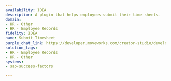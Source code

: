 ```yaml
---
availability: IDEA
description: A plugin that helps employees submit their time sheets.
domain:
- HR - Other
- HR - Employee Records
fidelity: IDEA
name: Submit Timesheet
purple_chat_link: https://developer.moveworks.com/creator-studio/developer-tools/purple-chat/?conversation=%7B%22startTimestamp%22%3A%2211%3A43+AM%22%2C%22messages%22%3A%5B%7B%22parts%22%3A%5B%7B%22richText%22%3A%22%3Cp%3EI+want+to+submit+my+timesheet+in+Success+Factor.%3C%2Fp%3E%22%7D%5D%2C%22role%22%3A%22user%22%7D%2C%7B%22parts%22%3A%5B%7B%22richText%22%3A%22What+project+are+you+submitting+for%3F%22%7D%5D%2C%22role%22%3A%22assistant%22%7D%2C%7B%22parts%22%3A%5B%7B%22richText%22%3A%22Project+Alpha%22%7D%5D%2C%22role%22%3A%22user%22%7D%2C%7B%22parts%22%3A%5B%7B%22richText%22%3A%22What+period+are+you+submitting+for%3F%22%7D%5D%2C%22role%22%3A%22assistant%22%7D%2C%7B%22parts%22%3A%5B%7B%22richText%22%3A%22The+week+of+August+7th.%22%7D%5D%2C%22role%22%3A%22user%22%7D%2C%7B%22parts%22%3A%5B%7B%22reasoningSteps%22%3A%5B%7B%22richText%22%3A%22%3Cp%3EOkay%2C+I+can+submit+the+timesheet+in+%3Cstrong%3ESuccess+Factor%3C%2Fstrong%3E%3C%2Fp%3E%22%2C%22status%22%3A%22success%22%7D%5D%7D%2C%7B%22richText%22%3A%22Okay%2C+here%27s+your+timesheet+for+the+week+of+August+7th+for+Project+Alpha%3A%22%7D%2C%7B%22apiBlock%22%3A%7B%22code%22%3A%22%7B%5Cn++%5C%22employee%5C%22%3A+%5C%22John+Doe%5C%22%2C%5Cn++%5C%22periodEnding%5C%22%3A+%5C%222024-08-07%5C%22%2C%5Cn++%5C%22totalHours%5C%22%3A+40%2C%5Cn++%5C%22project%5C%22%3A+%5C%22Project+Alpha%5C%22%2C%5Cn++%5C%22entries%5C%22%3A+%5B%5Cn++++%7B%5Cn++++++%5C%22hours%5C%22%3A+40%5Cn++++%7D%5Cn++%5D%5Cn%7D%22%2C%22title%22%3A%22Timesheet+Data%22%2C%22connectorName%22%3A%22sap-success-factors%22%7D%7D%2C%7B%22richText%22%3A%22Submit+this+timesheet%3F%22%7D%2C%7B%22buttons%22%3A%5B%7B%22buttonText%22%3A%22Submit%22%2C%22style%22%3A%22filled%22%7D%2C%7B%22buttonText%22%3A%22Edit+Details%22%2C%22style%22%3A%22outlined%22%7D%2C%7B%22buttonText%22%3A%22Cancel%22%2C%22style%22%3A%22outlined%22%7D%5D%7D%2C%7B%22reasoningSteps%22%3A%5B%7B%22richText%22%3A%22%3Cp%3ESubmitting...%3C%2Fp%3E%22%2C%22status%22%3A%22pending%22%7D%5D%7D%2C%7B%22richText%22%3A%22%3Cp%3EI+have+submitted+your+Timesheet%21%3C%2Fp%3E%22%7D%2C%7B%22citations%22%3A%5B%7B%22connectorName%22%3A%22sap-success-factors%22%2C%22citationTitle%22%3A%22Timesheet+Confirmation%22%7D%5D%7D%5D%2C%22role%22%3A%22assistant%22%7D%5D%2C%22assistantConfig%22%3A%7B%22userName%22%3A%22Moveworks%22%2C%22initials%22%3A%22MW%22%2C%22color%22%3A%22%23f6edff%22%2C%22foregroundColor%22%3A%22%237f67be%22%2C%22providedIcon%22%3A%22mw_logo%22%2C%22imageUrl%22%3A%22%22%7D%7D
solution_tags:
- HR - Employee Records
- HR - Other
systems:
- sap-success-factors

---
```

